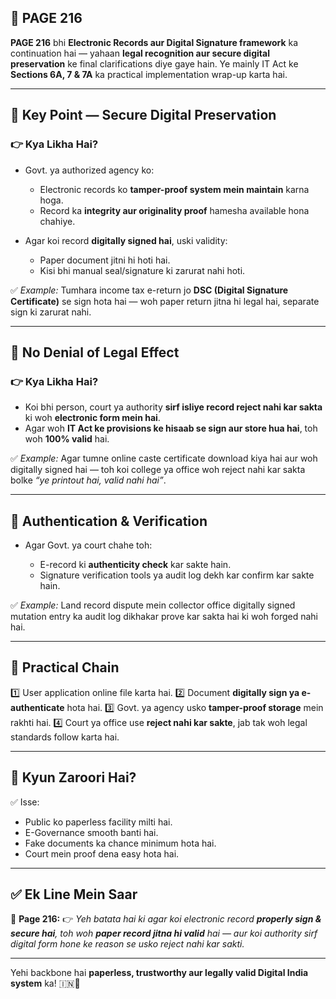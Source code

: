 ## 📄 **PAGE 216**

**PAGE 216** bhi **Electronic Records aur Digital Signature framework** ka continuation hai — yahaan **legal recognition aur secure digital preservation** ke final clarifications diye gaye hain.
Ye mainly IT Act ke **Sections 6A, 7 & 7A** ka practical implementation wrap-up karta hai.

---

## 🔹 **Key Point — Secure Digital Preservation**

### 👉 Kya Likha Hai?

* Govt. ya authorized agency ko:

  * Electronic records ko **tamper-proof system mein maintain** karna hoga.
  * Record ka **integrity aur originality proof** hamesha available hona chahiye.
* Agar koi record **digitally signed hai**, uski validity:

  * Paper document jitni hi hoti hai.
  * Kisi bhi manual seal/signature ki zarurat nahi hoti.

✅ *Example:* Tumhara income tax e-return jo **DSC (Digital Signature Certificate)** se sign hota hai — woh paper return jitna hi legal hai, separate sign ki zarurat nahi.

---

## 🔹 **No Denial of Legal Effect**

### 👉 Kya Likha Hai?

* Koi bhi person, court ya authority **sirf isliye record reject nahi kar sakta** ki woh **electronic form mein hai**.
* Agar woh **IT Act ke provisions ke hisaab se sign aur store hua hai**, toh woh **100% valid** hai.

✅ *Example:* Agar tumne online caste certificate download kiya hai aur woh digitally signed hai — toh koi college ya office woh reject nahi kar sakta bolke *“ye printout hai, valid nahi hai”*.

---

## 🔹 **Authentication & Verification**

* Agar Govt. ya court chahe toh:

  * E-record ki **authenticity check** kar sakte hain.
  * Signature verification tools ya audit log dekh kar confirm kar sakte hain.

✅ *Example:* Land record dispute mein collector office digitally signed mutation entry ka audit log dikhakar prove kar sakta hai ki woh forged nahi hai.

---

## 🧩 **Practical Chain**

1️⃣ User application online file karta hai.
2️⃣ Document **digitally sign ya e-authenticate** hota hai.
3️⃣ Govt. ya agency usko **tamper-proof storage** mein rakhti hai.
4️⃣ Court ya office use **reject nahi kar sakte**, jab tak woh legal standards follow karta hai.

---

## 🔹 **Kyun Zaroori Hai?**

✅ Isse:

* Public ko paperless facility milti hai.
* E-Governance smooth banti hai.
* Fake documents ka chance minimum hota hai.
* Court mein proof dena easy hota hai.

---

## ✅ **Ek Line Mein Saar**

📌 **Page 216:**
👉 *Yeh batata hai ki agar koi electronic record **properly sign & secure hai**, toh woh **paper record jitna hi valid** hai — aur koi authority sirf digital form hone ke reason se usko reject nahi kar sakti.*

---

Yehi backbone hai **paperless, trustworthy aur legally valid Digital India system** ka! 🇮🇳🔏